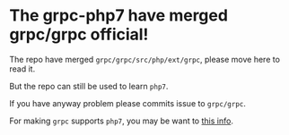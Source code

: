 # The grpc-php7 have merged grpc/grpc official!

The repo have merged `grpc/grpc/src/php/ext/grpc`, please move here to read it.

But the repo can still be used to learn `php7`.

If you have anyway problem please commits issue to `grpc/grpc`.

For making `grpc` supports `php7`, you may be want to [this info](https://github.com/thinkerou/grpc-php7/issues/4).

